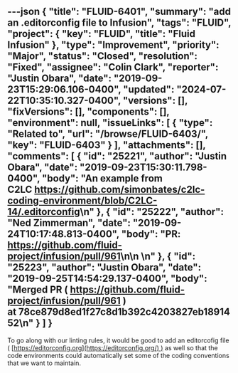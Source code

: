 ---json
{
  "title": "FLUID-6401",
  "summary": "add an .editorconfig file to Infusion",
  "tags": "FLUID",
  "project": {
    "key": "FLUID",
    "title": "Fluid Infusion"
  },
  "type": "Improvement",
  "priority": "Major",
  "status": "Closed",
  "resolution": "Fixed",
  "assignee": "Colin Clark",
  "reporter": "Justin Obara",
  "date": "2019-09-23T15:29:06.106-0400",
  "updated": "2024-07-22T10:35:10.327-0400",
  "versions": [],
  "fixVersions": [],
  "components": [],
  "environment": null,
  "issueLinks": [
    {
      "type": "Related to",
      "url": "/browse/FLUID-6403/",
      "key": "FLUID-6403"
    }
  ],
  "attachments": [],
  "comments": [
    {
      "id": "25221",
      "author": "Justin Obara",
      "date": "2019-09-23T15:30:11.798-0400",
      "body": "An example from C2LC <https://github.com/simonbates/c2lc-coding-environment/blob/C2LC-14/.editorconfig>\n"
    },
    {
      "id": "25222",
      "author": "Ned Zimmerman",
      "date": "2019-09-24T10:17:48.813-0400",
      "body": "PR: <https://github.com/fluid-project/infusion/pull/961>\n\n \n"
    },
    {
      "id": "25223",
      "author": "Justin Obara",
      "date": "2019-09-25T14:54:29.137-0400",
      "body": "Merged PR ( <https://github.com/fluid-project/infusion/pull/961> ) at 78ce879d8ed1f27c8d1b392c4203827eb1891452\n"
    }
  ]
}
---
To go along with our linting rules, it would be good to add an editorcofig file ( [https://editorconfig.org](https://editorconfig.org/) ) as well so that the code environments could automatically set some of the coding conventions that we want to maintain.

        